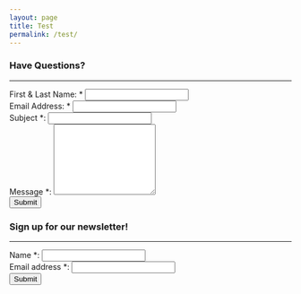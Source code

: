```yaml
---
layout: page
title: Test
permalink: /test/
---
```


<div class="col-sm-6">
    <h3>Have Questions?</h3>
    <hr>
    <form action="https://docs.google.com/forms/d/1ooxeou7pVxHweD8-jG7Hq6cQONiDby3u1yt0TBef1wg/formResponse" method="POST" id="ss-form" name="forma" target="secret-frame" onsubmit="">
        <div class="form-group">
            <label for="itemView.getDomIdToLabel()" aria-label="(Required field)">First &amp; Last Name: *
            </label>
            <input type="text" name="entry.917075521" value="" class="ss-q-short form-control" id="entry_917075521" dir="auto" aria-label="Name:  First and Last " aria-required="true" required="" title="">
        </div>
        <div class="form-group">
            <label class="ss-q-item-label" for="entry_2068441859">Email Address: *
            </label>
            <input type="email" name="entry.2068441859" value="" class="ss-q-short form-control" id="entry_2068441859" dir="auto" aria-label="Email address:  " aria-required="true" required="" title="">
        </div>
        <div class="form-group">
            <label class="ss-q-item-label" for="entry_1857669065">
                Subject *:
            </label>
            <input type="text" name="entry.1857669065" value="" class="ss-q-short form-control" id="entry_1857669065" dir="auto" aria-label="Subject:  " title="" required="">
        </div>
        <div class="form-group">
            <label class="ss-q-item-label" for="entry_112630363">
                Message *:
            </label>
            <textarea name="entry.112630363" rows="8" cols="0" class="ss-q-long form-control" id="entry_112630363" dir="auto" aria-label="Message:  " aria-required="true" required=""></textarea>
        </div>
        <div class="form-group">
            <input type="hidden" name="draftResponse" value="[,,&quot;6162429118050415973&quot;]">
            <input type="hidden" name="pageHistory" value="0">
            <input type="hidden" name="fvv" value="0">
            <input type="hidden" name="fbzx" value="6162429118050415973">
            <input type="submit" name="submit" value="Submit" id="ss-submita" class="jfk-button jfk-button-action btn btn-default">
        </div>
    </form>
</div>
<div class="col-sm-5 col-sm-offset-1 newsletter">
    <h3>Sign up for our newsletter!</h3>
    <hr>
    <form action="https://docs.google.com/forms/d/1UxdIzdVGaljOddK3Huq8BP0SYxs4xSLq1PQnSsLNZ7g/formResponse" method="POST" id="ss-form" target="secret-frame" onsubmit="" name="formb">
        <div class="form-group">
            <label class="ss-q-item-label" for="entry_1272035182">
                Name *:
            </label>
            <input type="text" name="entry.1272035182" value="" class="ss-q-short form-control" id="entry_1272035182" dir="auto" aria-label="Name:  " aria-required="true" required="" title="">
        </div>
        <div class="form-group">
            <label class="ss-q-item-label" for="entry_170275494">
                Email address *:
            </label>
            <input type="text" name="entry.170275494" value="" class="ss-q-short form-control" id="entry_170275494" dir="auto" aria-label="Email address:  " aria-required="true" required="" title="">
        </div>
        <div class="form-group">
            <input type="hidden" name="draftResponse" value="[,,&quot;-3198933841993541816&quot;]">
            <input type="hidden" name="pageHistory" value="0">
            <input type="hidden" name="fvv" value="0">
            <input type="hidden" name="fbzx" value="-3198933841993541816">
            <input type="submit" name="submit" value="Submit" id="ss-submitb" class="jfk-button jfk-button-action btn btn-default">
        </div>
    </form>
</div>
<!-- Form Redirect -->
<!-- Hidden iframe -->
<iframe name="secret-frame" width="0" height="0" border="0" style="display: none;"></iframe>
<!-- Script to redirect to a custom page -->
<script>
function validateEmail(email) {
    var re = /^(([^<>()[\]\\.,;:\s@"]+(\.[^<>()[\]\\.,;:\s@"]+)*)|(".+"))@((\[[0-9]{1,3}\.[0-9]{1,3}\.[0-9]{1,3}\.[0-9]{1,3}])|(([a-zA-Z\-0-9]+\.)+[a-zA-Z]{2,}))$/;
    return re.test(email);
}

function validateForma() {
    var x = document.forms["forma"]["entry.917075521"].value;
    console.log(x);
    var y = document.forms["forma"]["entry.2068441859"].value;
    console.log(y);
    var z = document.forms["forma"]["entry.1857669065"].value;
    console.log(z);
    var a = document.forms["forma"]["entry.112630363"].value;
    console.log(a);
    var errors = "";
    x = x ? "" : "Name ";
    console.log(x);
    errors = errors + x;
    y = y && validateEmail(y) ? "" : "Email ";
    console.log(y);
    errors = errors + y;
    console.log(errors);
    z = z ? "" : "Subject ";
    errors = errors + z;
    a = a ? "" : "Message";
    errors = errors + a;
    if (errrors){
        alert("These feilds are required: " + errors);
        return false;
    }
    return true;
}

function validateFormb() {
    var x = document.forms["formb"]["entry.1272035182"].value;
    var y = document.forms["formb"]["entry.170275494"].value;
    var errors = "";
    x = x ? "" : "Name ";
    errors = errors + x;
    y = y && validateEmail(y) ? "" : "Email ";
    errors = errors + y;
    if (errrors){
        alert("These feilds are required: " + errors);
        return false;
    }
    return true;
}

// replace "ss-submit" with the ID of your submit button
document.getElementById("ss-submita").addEventListener("click", function() {
    // adds a delay because the results page loads before the form has a chance to submit
    if (validateForma()){
        setTimeout(function() {
            // replace the url in quotes below to where you want to the user to be redirected to
            window.location = "http://www.harvestinghappiness.org/contactsuccess/";
        }, 1000);
    }
});

document.getElementById("ss-submitb").addEventListener("click", function() {
    // adds a delay because the results page loads before the form has a chance to submit
    if (validateFormb()){
        setTimeout(function() {
            // replace the url in quotes below to where you want to the user to be redirected to
            window.location = "http://www.harvestinghappiness.org/contactsuccess/";
        }, 1000);
    }
});
</script>
